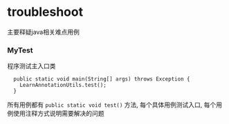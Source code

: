 # troubleshoot
主要释疑java相关难点用例

### MyTest
程序测试主入口类

```
  public static void main(String[] args) throws Exception {
    LearnAnnotationUtils.test();
  }
```

所有用例都有 `public static void test()` 方法, 每个具体用例测试入口, 每个用例使用注释方式说明需要解决的问题